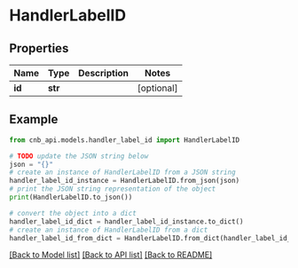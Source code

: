 # HandlerLabelID


## Properties

Name | Type | Description | Notes
------------ | ------------- | ------------- | -------------
**id** | **str** |  | [optional] 

## Example

```python
from cnb_api.models.handler_label_id import HandlerLabelID

# TODO update the JSON string below
json = "{}"
# create an instance of HandlerLabelID from a JSON string
handler_label_id_instance = HandlerLabelID.from_json(json)
# print the JSON string representation of the object
print(HandlerLabelID.to_json())

# convert the object into a dict
handler_label_id_dict = handler_label_id_instance.to_dict()
# create an instance of HandlerLabelID from a dict
handler_label_id_from_dict = HandlerLabelID.from_dict(handler_label_id_dict)
```
[[Back to Model list]](../README.md#documentation-for-models) [[Back to API list]](../README.md#documentation-for-api-endpoints) [[Back to README]](../README.md)


